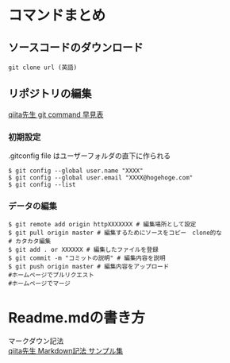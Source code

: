 # コマンドまとめ  
## ソースコードのダウンロード  
~~~
git clone url (英語)
~~~
## リポジトリの編集
[qiita先生 git command 早見表](https://qiita.com/kohga/items/dccf135b0af395f69144)
### 初期設定
.gitconfig file はユーザーフォルダの直下に作られる
~~~
$ git config --global user.name "XXXX"
$ git config --global user.email "XXXX@hogehoge.com"
$ git config --list
~~~
### データの編集
~~~
$ git remote add origin httpXXXXXXX # 編集場所として設定
$ git pull origin master # 編集するためにソースをコピー　clone的な
# カタカタ編集
$ git add . or XXXXXX # 編集したファイルを登録
$ git commit -m "コミットの説明" # 編集内容を説明
$ git push origin master # 編集内容をアップロード
#ホームページでプルリクエスト
#ホームページでマージ
~~~
# Readme.mdの書き方
マークダウン記法  
[qiita先生 Markdown記法 サンプル集](https://qiita.com/tbpgr/items/989c6badefff69377da7)
